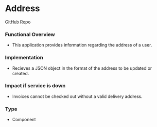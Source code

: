# Address
[GitHub Repo](https://github.com/d-sedano/capstone-project-group-3/blob/main/components/address/address.yaml)
### Functional Overview
- This application provides information regarding the address of a user.
### Implementation
- Recieves a JSON object in the format of the address to be updated or created.

### Impact if service is down
- Invoices cannot be checked out without a valid delivery address.
### Type
- Component
